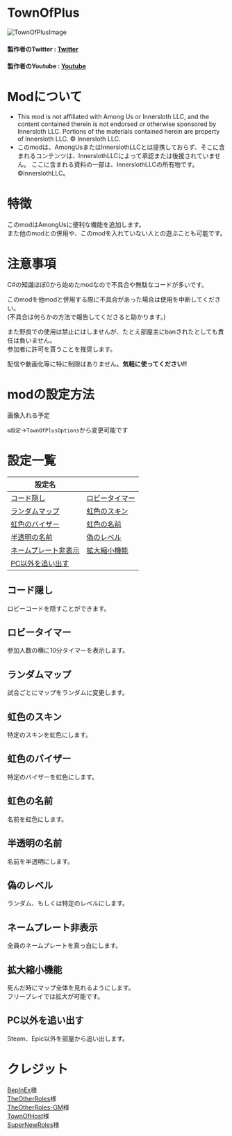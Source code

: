 # TownOfPlus
![TownOfPlusImage](https://github.com/tugaru1975/TownOfPlus/blob/main/TOPImage/TownOfPlus.png)  
#### 製作者のTwitter : [Twitter](https://twitter.com/tugaruyukkuri)
#### 製作者のYoutube : [Youtube](https://www.youtube.com/channel/UCrz7cxutC8A-UZGtMJCyPWw)
# Modについて
* This mod is not affiliated with Among Us or Innersloth LLC, and the content contained therein is not endorsed or otherwise sponsored by Innersloth LLC. Portions of the materials contained herein are property of Innersloth LLC. © Innersloth LLC.
* このmodは、AmongUsまたはInnerslothLLCとは提携しておらず、そこに含まれるコンテンツは、InnerslothLLCによって承認または後援されていません。  ここに含まれる資料の一部は、InnerslothLLCの所有物です。  ©InnerslothLLC。
# 特徴
このmodはAmongUsに便利な機能を追加します。  
また他のmodとの併用や、このmodを入れていない人との遊ぶことも可能です。
# 注意事項
C#の知識ほぼ0から始めたmodなので不具合や無駄なコードが多いです。

このmodを他modと併用する際に不具合があった場合は使用を中断してください。  
(不具合は何らかの方法で報告してくださると助かります。)

また野良での使用は禁止にはしませんが、たとえ部屋主にbanされたとしても責任は負いません。  
参加者に許可を貰うことを推奨します。

配信や動画化等に特に制限はありません。**気軽に使ってください!!**
# modの設定方法
画像入れる予定

`⚙設定`→`TownOfPlusOptions`から変更可能です
# 設定一覧
| 設定名 ||
|----------|----------|
| [コード隠し](#コード隠し) | [ロビータイマー](#ロビータイマー) |
| [ランダムマップ](#ランダムマップ) | [虹色のスキン](#虹色のスキン) |
| [虹色のバイザー](#虹色のバイザー) | [虹色の名前](#虹色の名前) |
| [半透明の名前](#半透明の名前) | [偽のレベル](#偽のレベル) |
| [ネームプレート非表示](#ネームプレート非表示) | [拡大縮小機能](#拡大縮小機能) |
| [PC以外を追い出す](#pc以外を追い出す) ||
## コード隠し
ロビーコードを隠すことができます。
## ロビータイマー
参加人数の横に10分タイマーを表示します。
## ランダムマップ
試合ごとにマップをランダムに変更します。
## 虹色のスキン
特定のスキンを虹色にします。
## 虹色のバイザー
特定のバイザーを虹色にします。
## 虹色の名前
名前を虹色にします。
## 半透明の名前
名前を半透明にします。
## 偽のレベル
ランダム、もしくは特定のレベルにします。
## ネームプレート非表示
全員のネームプレートを真っ白にします。
## 拡大縮小機能
死んだ時にマップ全体を見れるようにします。<br>
フリープレイでは拡大が可能です。
## PC以外を追い出す
Steam、Epic以外を部屋から追い出します。
# クレジット
[BepInEx](https://github.com/BepInEx/BepInEx)様  
[TheOtherRoles](https://github.com/Eisbison/TheOtherRoles)様  
[TheOtherRoles-GM](https://github.com/yukinogatari/TheOtherRoles-GM)様  
[TownOfHost](https://github.com/tukasa0001/TownOfHost)様  
[SuperNewRoles](https://github.com/ykundesu/SuperNewRoles)様
